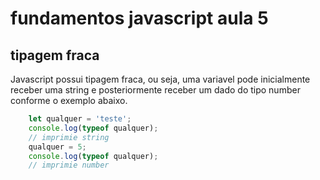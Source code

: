 # fundamentos javascript aula 5
## tipagem fraca

Javascript possui tipagem fraca, ou seja, uma variavel pode inicialmente receber uma string e posteriormente receber um dado do tipo number conforme o exemplo abaixo.

```javascript
    let qualquer = 'teste';
    console.log(typeof qualquer);
    // imprimie string
    qualquer = 5;
    console.log(typeof qualquer);
    // imprimie number
```